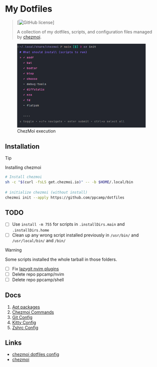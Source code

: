 # My Dotfiles

> [![GitHub license](https://img.shields.io/github/license/ppcamp/dotfiles)]
>
> A collection of my dotfiles, scripts, and configuration files managed by [chezmoi](https://www.chezmoi.io/).


<figure>
  <img src="./docs/imgs/execution.png" alt="chezmoi execution" width="500px">
  <figcaption>ChezMoi execution</figcaption>
</figure>


## Installation

> [!TIP]
>
> Installing chezmoi
>
> ```sh
> # Install chezmoi
> sh -c "$(curl -fsLS get.chezmoi.io)" -- -b $HOME/.local/bin
>
> # initialize chezmoi (without install)
> chezmoi init --apply https://github.com/ppcamp/dotfiles
> ```



## TODO

- [ ] Use `install -m 755` for scripts in `.installDirs.main` and `.installDirs.home`
- [ ] Clean up any wrong script installed previously in `/usr/bin/` and `/usr/local/bin/` and `/bin/`
> [!WARNING]
> Some scripts installed the whole tarball in those folders.
- [ ] Fix [lazygit nvim plugins]
- [ ] Delete repo ppcamp/nvim
- [ ] Delete repo ppcamp/shell

## Docs

1. [Apt packages](./docs/Apt%20Package%20Inspection.md)
2. [Chezmoi Commands](./docs/Chezmoi%20Commands.md)
3. [Git Config](./docs/Git%20Config.md)
4. [Kitty Config](./docs/Kitty.md)
5. [Zshrc Config](./docs/zshrc%20config.md)

## Links
- [chezmoi dotfiles config]
- [chezmoi]


<!-- Links -->
[lazygit nvim plugins]: https://github.com/LazyVim/LazyVim/tree/main/lua/lazyvim/plugins
[chezmoi]: https://www.chezmoi.io/
[chezmoi dotfiles config]: https://fedoramagazine.org/take-back-your-dotfiles-with-chezmoi/
